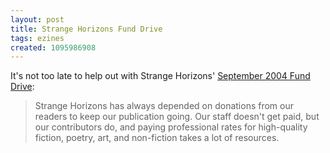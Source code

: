 ```yaml
---
layout: post
title: Strange Horizons Fund Drive
tags: ezines
created: 1095986908
---
```

 It's not too late to help out with Strange Horizons' [September 2004 Fund Drive](http://www.strangehorizons.com/fund_drives/200409/main.shtml):

> Strange Horizons has always depended on donations from our readers to
> keep our publication going. Our staff doesn't get paid, but our
> contributors do, and paying professional rates for high-quality
> fiction, poetry, art, and non-fiction takes a lot of resources. 
